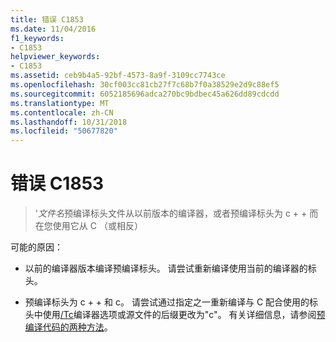 ```yaml
---
title: 错误 C1853
ms.date: 11/04/2016
f1_keywords:
- C1853
helpviewer_keywords:
- C1853
ms.assetid: ceb9b4a5-92bf-4573-8a9f-3109cc7743ce
ms.openlocfilehash: 30cf003cc81cb27f7c68b7f0a38529e2d9c88ef5
ms.sourcegitcommit: 6052185696adca270bc9bdbec45a626dd89cdcdd
ms.translationtype: MT
ms.contentlocale: zh-CN
ms.lasthandoff: 10/31/2018
ms.locfileid: "50677820"
---
```

# <a name="fatal-error-c1853"></a>错误 C1853

> '*文件名*预编译标头文件从以前版本的编译器，或者预编译标头为 c + + 而在您使用它从 C （或相反）

可能的原因：

- 以前的编译器版本编译预编译标头。 请尝试重新编译使用当前的编译器的标头。

- 预编译标头为 c + + 和 c。 请尝试通过指定之一重新编译与 C 配合使用的标头中使用[/Tc](../../build/reference/tc-tp-tc-tp-specify-source-file-type.md)编译器选项或源文件的后缀更改为"c"。 有关详细信息，请参阅[预编译代码的两种方法](../../build/reference/creating-precompiled-header-files.md#two-choices-for-precompiling-code)。